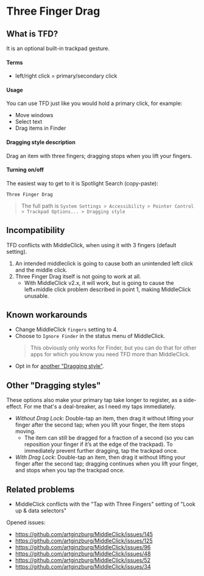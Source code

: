# Three Finger Drag

## What is TFD?

It is an optional built-in trackpad gesture.

#### Terms

- left/right click = primary/secondary click

#### Usage

You can use TFD just like you would hold a primary click, for example:

- Move windows
- Select text
- Drag items in Finder

#### Dragging style description

Drag an item with three fingers; dragging stops when you lift your fingers.

#### Turning on/off

The easiest way to get to it is Spotlight Search (copy-paste):

```
Three Finger Drag
```

> The full path is `System Settings > Accessibility > Pointer Control > Trackpad Options... > Dragging style`

## Incompatibility

TFD conflicts with MiddleClick, when using it with 3 fingers (default setting).

1. An intended middleclick is going to cause both an unintended left click and the middle click.
2. Three Finger Drag itself is not going to work at all.
   - With MiddleClick v2.x, it will work, but is going to cause the left+middle click problem described in point 1, making MiddleClick unusable.

## Known workarounds

- Change MiddleClick `fingers` setting to 4.
- Choose to `Ignore Finder` in the status menu of MiddleClick.
  > This obviously only works for Finder, but you can do that for other apps for which you know you need TFD more than MiddleClick.
- Opt in for [another "Dragging style"](#other-dragging-styles).

## Other "Dragging styles"

These options also make your primary tap take longer to register, as a side-effect. For me that's a deal-breaker, as I need my taps immediately.

- _Without Drag Lock_: Double-tap an item, then drag it without lifting your finger after the second tap; when you lift your finger, the item stops moving.
  - The item can still be dragged for a fraction of a second (so you can reposition your finger if it’s at the edge of the trackpad). To immediately prevent further dragging, tap the trackpad once.
- _With Drag Lock_: Double-tap an item, then drag it without lifting your finger after the second tap; dragging continues when you lift your finger, and stops when you tap the trackpad once.

## Related problems

- MiddleClick conflicts with the "Tap with Three Fingers" setting of "Look up & data selectors"

Opened issues:

- https://github.com/artginzburg/MiddleClick/issues/145
- https://github.com/artginzburg/MiddleClick/issues/125
- https://github.com/artginzburg/MiddleClick/issues/96
- https://github.com/artginzburg/MiddleClick/issues/48
- https://github.com/artginzburg/MiddleClick/issues/52
- https://github.com/artginzburg/MiddleClick/issues/34
